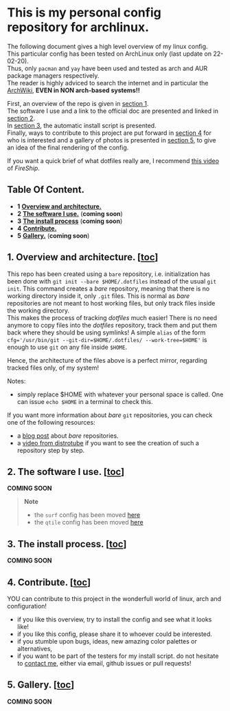 # This is my personal config repository for archlinux.
The following document gives a high level overview of my linux config.  
This particular config has been tested on ArchLinux only (last update on 22-02-20).  
Thus, only `pacman` and `yay` have been used and tested as arch and AUR package managers respectively.  
The reader is highly adviced to search the internet and in particular the [ArchWiki][archlinux], **EVEN in NON arch-based systems!!**

First, an overview of the repo is given in [section 1](#1-overview-and-architecture-toc).  
The software I use and a link to the official doc are presented and linked in [section 2](#2-the-software-i-use-toc).  
In [section 3](#3-the-install-process-toc), the automatic install script is presented.  
Finally, ways to contribute to this project are put forward in [section 4](#4-contribute-toc) for who is interested and a gallery of photos is presented in [section 5](#5-gallery-toc), 
to give an idea of the final rendering of the config.  

If you want a quick brief of what dotfiles really are, I recommend [this video][fireship-dotfiles] of *FireShip*.

<!-- ------------------------------------------------------------------------------------------------------------------------------- -->
## Table Of Content.
- **1**     [**Overview and architecture.**](#1-overview-and-architecture-toc)
- **2**     [**The software I use.**](#2-the-software-i-use-toc) (**coming soon**)
- **3**     [**The install process**](#3-the-install-process-toc) (**coming soon**)
- **4**     [**Contribute.**](#4-contribute-toc)
- **5**     [**Gallery.**](#5-gallery-toc) (**coming soon**)

<!-- ------------------------------------------------------------------------------------------------------------------------------- -->
## 1. Overview and architecture. [[toc](#table-of-content)]
This repo has been created using a `bare` repository, i.e. initialization has been done with `git init --bare $HOME/.dotfiles` instead of the
usual `git init`.  This command creates a *bare* repository, meaning that there is no working directory inside it, only `.git` files.
This is normal as *bare* repositories are not meant to host working files, but only track files inside the working directory.  
This makes the process of tracking *dotfiles* much easier! There is no need anymore to copy files into the *dotfiles* repository, track them
and put them back where they should be using symlinks! A simple `alias` of the form `cfg='/usr/bin/git --git-dir=$HOME/.dotfiles/ --work-tree=$HOME'`
is enough to use `git` on any file inside `$HOME`.

Hence, the architecture of the files above is a perfect mirror, regarding tracked files only, of my system!  

Notes:
- simply replace $HOME with whatever your personal space is called. One can issue `echo $HOME` in a terminal to check this.

If you want more information about *bare* `git` repositories, you can check one of the following resources:
- a [blog post][bare-repo-blog] about *bare* repositories.
- a [video from distrotube][bare-repo-dt] if you want to see the creation of such a repository step by step.

<!-- ------------------------------------------------------------------------------------------------------------------------------- -->
## 2. The software I use. [[toc](#table-of-content)]
**COMING SOON**

> **Note**  
> - the `surf` config has been moved [here](https://github.com/goatfiles-suckless/surf/tree/surf-webkit2/config)
> - the `qtile` config has been moved [here](https://github.com/goatfiles/qtile-config)

<!-- ------------------------------------------------------------------------------------------------------------------------------- -->
## 3. The install process. [[toc](#table-of-content)]
**COMING SOON**

<!-- ------------------------------------------------------------------------------------------------------------------------------- -->
## 4. Contribute. [[toc](#table-of-content)]
YOU can contribute to this project in the wonderfull world of linux, arch and configuration!
- if you like this overview, try to install the config and see what it looks like!
- if you like this config, please share it to whoever could be interested.
- if you stumble upon bugs, ideas, new amazing color palettes or alternatives,
- if you want to be part of the testers for my install script.
do not hesitate to [contact me](https://amtoine.github.io/public/contact), either via email, github issues or pull requests!

<!-- ------------------------------------------------------------------------------------------------------------------------------- -->
## 5. Gallery. [[toc](#table-of-content)]
**COMING SOON**

<!-- ------------------------------------------------------------------------------------------------------------------------------- -->
<!-- my files -->
[`pkgslists`]:    .pkgslists
[`alacritty`]:    .config/alacritty/alacritty.yml
[`bashtop`]:      .config/bashtop/bashtop.cfg
[`bpytop`]:       .config/bpytop/bpytop.conf
[`bspwm`]:        .config/bspwm/
[`btop`]:         .config/btop/btop.conf
[`dmscripts`]:    .config/dmscripts/config
[`dmenufm`]:      .config/dmenufm/dmenufm.conf
[`git`]:          .gitconfig
[`htop`]:         .config/htop/htoprc
[`kitty`]:        .config/kitty/kitty.conf
[`lf`]:           .config/lf/lfrc
[`lazygit`]:      .config/lazygit
[`lazycli`]:      .config/lazycli
[`mpd`]:          .config/mpd/mpd.conf
[`moc`]:          .moc/config
[`mpv`]:          .config/mpv
[`ncmcpp`]:       .config/ncmcpp/config
[`neofetch`]:     .config/neofetch
[`nitrogen`]:     .config/nitrogen/nitrogen.cfg
[`qtile`]:        .config/qtile
[`rofi`]:         .config/rofi/config.rasi
[`spectrWM`]:     .config/spectrwm
[`sxhkd`]:        .config/sxhkd/sxhkdrc
[`starship`]:     .config/starship.toml
[`surf`]:         .config/surf
[`vimb`]:         .config/vimb
[`tig`]:          .config/tig/config
[`tmux`]:         .tmux.conf
[`vifm`]:         .config/vifm
[`vim`]:          .vimrc
[`x`]:            .xinitrc
[`xscreensaver`]: .xscreensaver

[`bash`]:         .bashrc
[`fish`]:         .config/fish
[`omf`]:          .config/omf
[`fisher`]:       .config/fish/fish_plugins
[`zsh`]:          .zshrc

[`grub`]:         .config/etc/default/grub
[`sddm`]:         .config/etc/issue
[`/etc/issue`]:   .config/etc/sddm.conf

[`doom emacs`]:   .doom.d
[`nsxiv`]:        .config/nsxiv/
[`dunst`]:        .config/dunst/

[`conky`]:        .config/conky/
[`jgmenu`]:       .config/jgmenu.csv

<!-- ------------------------------------------------------------------------------------------------------------------------------- -->
<!-- my links -->
[archlinux]:            https://archlinux.org/
[fireship-dotfiles]:    https://www.youtube.com/watch?v=r_MpUP6aKiQ
[bare-repo-blog]:       https://www.atlassian.com/git/tutorials/dotfiles
[bare-repo-dt]:         https://www.youtube.com/watch?v=tBoLDpTWVOM&t=879s
[mysite]:               https://amtoine.github.io/public
[mydoc]:                https://amtoine.github.io/public/doc/config

<!-- programs -->
[mydoc-alacritty]:      https://amtoine.github.io/public/doc/config/dotfiles/alacritty
[mydoc-bash]:           https://amtoine.github.io/public/doc/config/dotfiles/bash
[mydoc-bspwm]:          https://amtoine.github.io/public/doc/config/dotfiles/bspwm
[mydoc-bashtop]:        https://amtoine.github.io/public/doc/config/dotfiles/bashtop
[mydoc-bpytop]:         https://amtoine.github.io/public/doc/config/dotfiles/bpytop
[mydoc-btop]:           https://amtoine.github.io/public/doc/config/dotfiles/btop
[mydoc-dmenufm]:        https://amtoine.github.io/public/doc/config/dotfiles/dmenufm
[mydoc-fish]:           https://amtoine.github.io/public/doc/config/dotfiles/fish
[mydoc-git]:            https://amtoine.github.io/public/doc/config/dotfiles/git
[mydoc-htop]:           https://amtoine.github.io/public/doc/config/dotfiles/htop
[mydoc-lf]:             https://amtoine.github.io/public/doc/config/dotfiles/lf
[mydoc-lazygit]:        https://amtoine.github.io/public/doc/config/dotfiles/lazygit
[mydoc-lazycli]:        https://amtoine.github.io/public/doc/config/dotfiles/lazycli
[mydoc-mpd]:            https://amtoine.github.io/public/doc/config/dotfiles/mpd
[mydoc-moc]:            https://amtoine.github.io/public/doc/config/dotfiles/moc
[mydoc-mpv]:            https://amtoine.github.io/public/doc/config/dotfiles/mpv
[mydoc-ncmcpp]:         https://amtoine.github.io/public/doc/config/dotfiles/ncmcpp
[mydoc-neofetch]:       https://amtoine.github.io/public/doc/config/dotfiles/neofetch
[mydoc-nitrogen]:       https://amtoine.github.io/public/doc/config/dotfiles/nitrogen
[mydoc-qtile]:          https://amtoine.github.io/public/doc/config/dotfiles/qtile
[mydoc-rofi]:           https://amtoine.github.io/public/doc/config/dotfiles/rofi
[mydoc-spectrwm]:       https://amtoine.github.io/public/doc/config/dotfiles/spectrwm
[mydoc-sxhkd]:          https://amtoine.github.io/public/doc/config/dotfiles/sxhkd
[mydoc-starship]:       https://amtoine.github.io/public/doc/config/dotfiles/starship
[mydoc-tig]:            https://amtoine.github.io/public/doc/config/dotfiles/tig
[mydoc-tmux]:           https://amtoine.github.io/public/doc/config/dotfiles/tmux
[mydoc-vifm]:           https://amtoine.github.io/public/doc/config/dotfiles/vifm
[mydoc-vim]:            https://amtoine.github.io/public/doc/config/dotfiles/vim
[mydoc-x]:              https://amtoine.github.io/public/doc/config/dotfiles/x
[mydoc-xscreensaver]:   https://amtoine.github.io/public/doc/config/dotfiles/xscreensaver
[mydoc-zsh]:            https://amtoine.github.io/public/doc/config/dotfiles/zsh

<!-- other stuff -->
[`scripts`]:            .local/bin
[virtualenvs-en]:       https://virtualenvwrapper.readthedocs.io/en/latest/
[virtualenvs-fr]:       https://python-guide-pt-br.readthedocs.io/fr/latest/dev/virtualenvs.html
[dmenu]:                https://git.suckless.org/dmenu/
[dmscripts-dt]:         https://gitlab.com/dwt1/dmscripts.git
[kitty]:                https://github.com/kovidgoyal/kitty
[oh-my-bash]:           https://github.com/ohmybash/oh-my-bash
[oh-my-fish]:           https://github.com/oh-my-fish/oh-my-fish
[oh-my-zsh]:            https://github.com/ohmyzsh/ohmyzsh
[nvim]:                 https://github.com/LunarVim/Neovim-from-scratch
[polybar-themes]:       https://github.com/adi1090x/polybar-themes
[surf]:                 https://git.suckless.org/surf/
[tabbed]:               https://git.suckless.org/tabbed/
[slock]:                https://git.suckless.org/slock/
[my-wallpapers]:        https://github.com/amtoine/wallpapers
[my-dmenu]:             https://github.com/amtoine/dmenu
[my-dmscripts]:         https://github.com/amtoine/dmscripts
[my-kitty]:             https://github.com/amtoine/kitty
[my-oh-my-bash]:        https://github.com/amtoine/oh-my-bash
[my-oh-my-fish]:        https://github.com/amtoine/oh-my-fish
[my-oh-my-zsh]:         https://github.com/amtoine/ohmyzsh
[my-neovim]:            https://github.com/amtoine/neovim
[my-polybar-themes]:    https://github.com/amtoine/polybar-themes
[my-surf]:              https://github.com/amtoine/surf
[my-tabbed]:            https://github.com/amtoine/tabbed
[my-slock]:             https://github.com/amtoine/slock
[mydoc-wallpapers]:     https://amtoine.github.io/public/doc/config/wallpapers
[mydoc-dmenu]:          https://amtoine.github.io/public/doc/config/dmenu
[mydoc-dmscripts]:      https://amtoine.github.io/public/doc/config/dmscripts
[mydoc-kitty]:          https://amtoine.github.io/public/doc/config/kitty
[mydoc-oh-my-bash]:     https://amtoine.github.io/public/doc/config/bash
[mydoc-oh-my-fish]:     https://amtoine.github.io/public/doc/config/fish
[mydoc-oh-my-zsh]:      https://amtoine.github.io/public/doc/config/zsh
[mydoc-neovim]:         https://amtoine.github.io/public/doc/config/neovim
[mydoc-polybar-themes]: https://amtoine.github.io/public/doc/config/polybar
[mydoc-surf]:           https://amtoine.github.io/public/doc/config/surf
[mydoc-tabbed]:         https://amtoine.github.io/public/doc/config/tabbed
[mydoc-slock]:          https://amtoine.github.io/public/doc/config/slock

<!-- ------------------------------------------------------------------------------------------------------------------------------- -->
<!-- gallery -->
[mygallery-nitrogen]:   https://amtoine.github.io/public/res/doc/config/dotfiles/gallery-nitrogen.png
[mygallery-bar]:        https://amtoine.github.io/public/res/doc/config/dotfiles/gallery-bar.png
[mygallery-spectrwm1]:  https://amtoine.github.io/public/res/doc/config/dotfiles/gallery-spectrwm1.png
[mygallery-spectrwm2]:  https://amtoine.github.io/public/res/doc/config/dotfiles/gallery-spectrwm2.png
[mygallery-htop]:       https://amtoine.github.io/public/res/doc/config/dotfiles/gallery-htop.png
[mygallery-git]:        https://amtoine.github.io/public/res/doc/config/dotfiles/gallery-git.png
[mygallery-vim]:        https://amtoine.github.io/public/res/doc/config/dotfiles/gallery-vim.png
